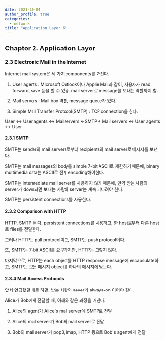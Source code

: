 ```yaml
---
date: 2021-10-04
author_profile: true
categories:
  - network
title: "Application Layer 6"
---
```


## Chapter 2. Application Layer

### 2.3 Electronic Mail in the Internet

Internet mail system은 세 가지 components를 가진다.

1. User agents : Microsoft Outlook이나 Applie Mail과 같이, 사용자가 read, forward, save 등을 할 수 있음. mail server로 message를 보내는 역할까지 함.

2. Mail servers : Mail box 역할, message queue가 있다.

3. Simple Mail Transfer Protocol(SMTP) : TCP connection을 한다.

User <-> User agents <-> Mailservers <-SMTP-> Mail servers <-> User agents <-> User 


#### 2.3.1 SMTP

SMTP는 sender의 mail servers로부터 recipients의 mail server로 메시지를 보낸다.

SMTP는 mail messages의 body를 simple 7-bit ASCII로 제한하기 때문에, binary multimedia data는 ASCII로 전부 encoding해야한다.

SMTP는 intermediate mail server를 사용하지 않기 때문에, 만약 받는 사람의 server가 down되면 보내는 사람의 server는 계속 기다려야 한다.

SMTP는 persistent connections를 사용한다.


#### 2.3.2 Comparison with HTTP
  
HTTP, SMTP 둘 다, persistent connections를 사용하고, 한 host로부터 다른 host로 files를 전달한다.

그러나 HTTP는 pull protocol이고, SMTP는 push protocol이다.

또, SMTP는 7-bit ASCII를 요구하지만, HTTP는 그렇지 않다.

마지막으로, HTTP는 each object를 HTTP response message에 encapsulate하고, SMTP는 모든 메시지 object를 하나의 메시지에 담는다.


#### 2.3.4 Mail Access Protocols

앞서 언급했던 대로 하면, 받는 사람의 sever가 always-on 이어야 한다.

Alice가 Bob에게 전달할 때, 아래와 같은 과정을 거친다.

1. Alice의 agent가 Alice's mail server에 SMTP로 전달

2. Alice의 mail server가 Bob의 mail server로 전달

3. Bob의 mail server가 pop3, imap, HTTP 등으로 Bob's agent에게 전달


